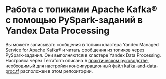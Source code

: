 # Работа с топиками Apache Kafka® с помощью PySpark-заданий в Yandex Data Processing

Вы можете записывать сообщения в топики кластера Yandex Managed Service for Apache Kafka® и читать сообщения из топиков через PySpark-задания. Они выполняются в кластере Yandex Data Processing. Настройка через Terraform описана в [практическом руководстве](https://yandex.cloud/ru/docs/data-proc/tutorials/kafka), необходимый для настройки конфигурационный файл [kafka-and-data-proc.tf](kafka-and-data-proc.tf) расположен в этом репозитории.
